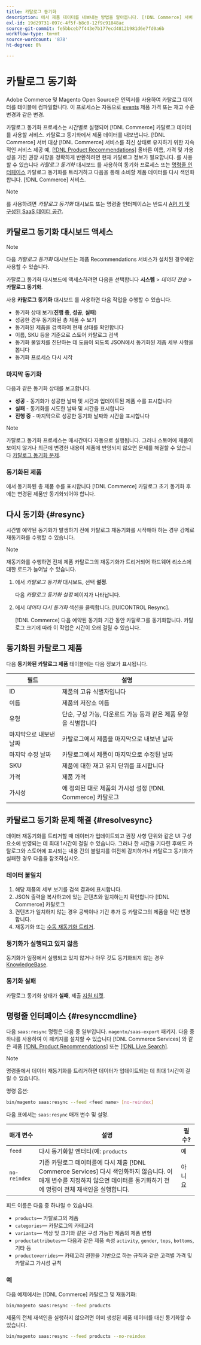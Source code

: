 ```yaml
---
title: 카탈로그 동기화
description: 에서 제품 데이터를 내보내는 방법을 알아봅니다. [!DNL Commerce] 서버 대상 [!DNL Commerce Services] 서비스를 최신 상태로 유지하기 위해 지속적으로.
exl-id: 19d29731-097c-4f5f-b8c0-12f9c91848ac
source-git-commit: fe5bbceb7f443e7b177ecd4812b981d6e7fd0a6b
workflow-type: tm+mt
source-wordcount: '878'
ht-degree: 0%

---
```


# 카탈로그 동기화

Adobe Commerce 및 Magento Open Source은 인덱서를 사용하여 카탈로그 데이터를 테이블에 컴파일합니다. 이 프로세스는 자동으로 [events](https://experienceleague.adobe.com/docs/commerce-admin/systems/tools/index-management.html#events-that-trigger-full-reindexing) 제품 가격 또는 재고 수준 변경과 같은 변경.

카탈로그 동기화 프로세스는 시간별로 실행되어 [!DNL Commerce] 카탈로그 데이터를 사용할 서비스. 카탈로그 동기화에서 제품 데이터를 내보냅니다. [!DNL Commerce] 서버 대상 [!DNL Commerce] 서비스를 최신 상태로 유지하기 위한 지속적인 서비스 제공 예, [[!DNL Product Recommendations]](/help/product-recommendations/overview.md) 올바른 이름, 가격 및 가용성을 가진 권장 사항을 정확하게 반환하려면 현재 카탈로그 정보가 필요합니다. 를 사용할 수 있습니다 _카탈로그 동기화_ 대시보드 를 사용하여 동기화 프로세스 또는 [명령줄 인터페이스](#resynccmdline) 카탈로그 동기화를 트리거하고 다음을 통해 소비할 제품 데이터를 다시 색인화합니다. [!DNL Commerce] 서비스.

>[!NOTE]
>
> 를 사용하려면 _카탈로그 동기화_ 대시보드 또는 명령줄 인터페이스는 반드시 [API 키 및 구성된 SaaS 데이터 공간](saas.md).

## 카탈로그 동기화 대시보드 액세스

>[!NOTE]
>
> 다음 _카탈로그 동기화_ 대시보드는 제품 Recommendations 서비스가 설치된 경우에만 사용할 수 있습니다.

카탈로그 동기화 대시보드에 액세스하려면 다음을 선택합니다 **시스템** > _데이터 전송_ > **카탈로그 동기화**.

사용 **카탈로그 동기화** 대시보드 를 사용하면 다음 작업을 수행할 수 있습니다.

- 동기화 상태 보기(**진행 중**, **성공**, **실패**)
- 성공한 경우 동기화된 총 제품 수 보기
- 동기화된 제품을 검색하여 현재 상태를 확인합니다
- 이름, SKU 등을 기준으로 스토어 카탈로그 검색
- 동기화 불일치를 진단하는 데 도움이 되도록 JSON에서 동기화된 제품 세부 사항을 봅니다
- 동기화 프로세스 다시 시작

### 마지막 동기화

다음과 같은 동기화 상태를 보고합니다.

- **성공** - 동기화가 성공한 날짜 및 시간과 업데이트된 제품 수를 표시합니다
- **실패** - 동기화를 시도한 날짜 및 시간을 표시합니다
- **진행 중** - 마지막으로 성공한 동기화 날짜와 시간을 표시합니다

>[!NOTE]
>
> 카탈로그 동기화 프로세스는 매시간마다 자동으로 실행됩니다. 그러나 스토어에 제품이 보이지 않거나 최근에 변경한 내용이 제품에 반영되지 않으면 문제를 해결할 수 있습니다 [카탈로그 동기화 문제](#resolvesync).

### 동기화된 제품

에서 동기화된 총 제품 수를 표시합니다 [!DNL Commerce] 카탈로그 초기 동기화 후에는 변경된 제품만 동기화되어야 합니다.

## 다시 동기화 {#resync}

시간별 예약된 동기화가 발생하기 전에 카탈로그 재동기화를 시작해야 하는 경우 강제로 재동기화를 수행할 수 있습니다.

>[!NOTE]
>
> 재동기화를 수행하면 전체 제품 카탈로그의 재동기화가 트리거되어 하드웨어 리소스에 대한 로드가 늘어날 수 있습니다.

1. 에서 _카탈로그 동기화_ 대시보드, 선택 **설정**.

   다음 _카탈로그 동기화 설정_ 페이지가 나타납니다.

1. 에서 _데이터 다시 동기화_ 섹션을 클릭합니다. [!UICONTROL Resync].

   [!DNL Commerce] 다음 예약된 동기화 기간 동안 카탈로그를 동기화합니다. 카탈로그 크기에 따라 이 작업은 시간이 오래 걸릴 수 있습니다.

## 동기화된 카탈로그 제품

다음 **동기화된 카탈로그 제품** 테이블에는 다음 정보가 표시됩니다.

| 필드 | 설명 |
|---|---|
| ID | 제품의 고유 식별자입니다 |
| 이름 | 제품의 저장소 이름 |
| 유형 | 단순, 구성 가능, 다운로드 가능 등과 같은 제품 유형을 식별합니다 |
| 마지막으로 내보낸 날짜 | 카탈로그에서 제품을 마지막으로 내보낸 날짜 |
| 마지막 수정 날짜 | 카탈로그에서 제품이 마지막으로 수정된 날짜 |
| SKU | 제품에 대한 재고 유지 단위를 표시합니다 |
| 가격 | 제품 가격 |
| 가시성 | 에 정의된 대로 제품의 가시성 설정 [!DNL Commerce] 카탈로그 |

## 카탈로그 동기화 문제 해결 {#resolvesync}

데이터 재동기화를 트리거할 때 데이터가 업데이트되고 권장 사항 단위와 같은 UI 구성 요소에 반영되는 데 최대 1시간이 걸릴 수 있습니다. 그러나 한 시간을 기다린 후에도 카탈로그와 스토어에 표시되는 내용 간의 불일치를 여전히 감지하거나 카탈로그 동기화가 실패한 경우 다음을 참조하십시오.

### 데이터 불일치

1. 해당 제품의 세부 보기를 검색 결과에 표시합니다.
1. JSON 출력을 복사하고에 있는 콘텐츠와 일치하는지 확인합니다 [!DNL Commerce] 카탈로그
1. 컨텐츠가 일치하지 않는 경우 공백이나 기간 추가 등 카탈로그의 제품을 약간 변경합니다.
1. 재동기화 또는 [수동 재동기화 트리거](#resync).

### 동기화가 실행되고 있지 않음

동기화가 일정에서 실행되고 있지 않거나 아무 것도 동기화되지 않는 경우 [KnowledgeBase](https://support.magento.com/hc/en-us/articles/360042224851).

### 동기화 실패

카탈로그 동기화 상태가 **실패**, 제출 [지원 티켓](https://support.magento.com/hc/en-us/articles/360000913794#submit-ticket).

## 명령줄 인터페이스 {#resynccmdline}

다음 `saas:resync` 명령은 다음 중 일부입니다. `magento/saas-export` 패키지. 다음 중 하나를 사용하여 이 패키지를 설치할 수 있습니다 [!DNL Commerce Services] 와 같은 제품 [[!DNL Product Recommendations]](/help/product-recommendations/install-configure.md) 또는 [[!DNL Live Search]](/help/live-search/install.md).

>[!NOTE]
>
> 명령줄에서 데이터 재동기화를 트리거하면 데이터가 업데이트되는 데 최대 1시간이 걸릴 수 있습니다.

명령 옵션:

```bash
bin/magento saas:resync --feed <feed name> [no-reindex]
```

다음 표에서는 `saas:resync` 매개 변수 및 설명.

| 매개 변수 | 설명 | 필수? |
|---| ---| ---|
| `feed` | 다시 동기화할 엔터티(예: `products` | 예 |
| `no-reindex` | 기존 카탈로그 데이터를에 다시 제출 [!DNL Commerce Services] 다시 색인화하지 않습니다. 이 매개 변수를 지정하지 않으면 데이터를 동기화하기 전에 명령이 전체 재색인을 실행합니다. | 아니요 |

피드 이름은 다음 중 하나일 수 있습니다.

- `products`— 카탈로그의 제품
- `categories`— 카탈로그의 카테고리
- `variants`— 색상 및 크기와 같은 구성 가능한 제품의 제품 변형
- `productattributes`— 다음과 같은 제품 속성 `activity`, `gender`, `tops`, `bottoms`, 기타 등
- `productoverrides`— 카테고리 권한을 기반으로 하는 규칙과 같은 고객별 가격 및 카탈로그 가시성 규칙

### 예

다음 예제에서는 [!DNL Commerce] 카탈로그 및 재동기화:

```bash
bin/magento saas:resync --feed products
```

제품의 전체 재색인을 실행하지 않으려면 이미 생성된 제품 데이터를 대신 동기화할 수 있습니다.

```bash
bin/magento saas:resync --feed products --no-reindex
```
